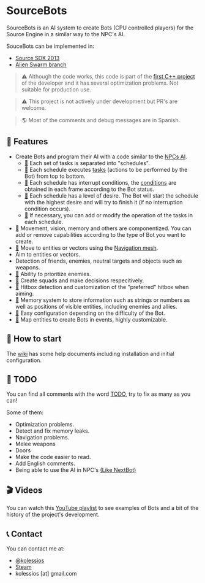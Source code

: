 # SourceBots

SourceBots is an AI system to create Bots (CPU controlled players) for the Source Engine in a similar way to the NPC's AI. 

SouceBots can be implemented in:

* [Source SDK 2013](https://github.com/ValveSoftware/source-sdk-2013)
* [Alien Swarm branch](https://github.com/Sandern/aswscratch)

> ⚠️ Although the code works, this code is part of the [first C++ project](https://github.com/kolessios/insource-legacy) of the developer and it has several optimization problems. Not suitable for production use.

> ⚠️ This project is not actively under development but PR's are welcome.

> 🌎 Most of the comments and debug messages are in Spanish.

## 🍕 Features

- Create Bots and program their AI with a code similar to the [NPCs AI](https://developer.valvesoftware.com/wiki/AI_Programming_Overview).
  - [🔗](https://github.com/kolessios/sourcebots/blob/master/bots/schedules) Each set of tasks is separated into "schedules".
  - [🔗](https://github.com/kolessios/sourcebots/blob/master/bots/schedules/bot_schedule_hide_and_reload.cpp#L21) Each schedule executes [tasks](https://github.com/kolessios/sourcebots/blob/master/bots/bot_defs.h#L433) (actions to be performed by the Bot) from top to bottom.
  - [🔗](https://github.com/kolessios/sourcebots/blob/master/bots/schedules/bot_schedule_hide_and_reload.cpp#L34) Each schedule has interrupt conditions, the [conditions](https://github.com/kolessios/sourcebots/blob/master/bots/bot_defs.h#L597) are obtained in each frame according to the Bot status.
  - [🔗](https://github.com/kolessios/sourcebots/blob/master/bots/schedules/bot_schedule_hide_and_reload.cpp#L48) Each schedule has a level of desire. The Bot will start the schedule with the highest desire and will try to finish it (if no interruption condition occurs).
  - [🔗](https://github.com/kolessios/sourcebots/blob/master/bots/schedules/bot_schedule_hide_and_reload.cpp#L66) If necessary, you can add or modify the operation of the tasks in each schedule.
- [🔗](https://github.com/kolessios/sourcebots/tree/master/bots/components) Movement, vision, memory and others are componentized. You can add or remove capabilities according to the type of Bot you want to create.
- [🔗](https://github.com/kolessios/sourcebots/blob/master/bots/components/bot_component_locomotion.cpp#L111) Move to entities or vectors using the [Navigation mesh](https://developer.valvesoftware.com/wiki/Navigation_Meshes).
- Aim to entities or vectors.
- Detection of friends, enemies, neutral targets and objects such as weapons.
- [🔗](https://github.com/kolessios/sourcebots/blob/master/bots/components/bot_component_decision.cpp#L746) Ability to prioritize enemies.
- [🔗](https://github.com/kolessios/sourcebots/blob/master/bots/squad_manager.cpp) Create squads and make decisions respecitively.
- [🔗](https://github.com/kolessios/sourcebots/blob/master/bots/bot_utils.cpp#L114) Hitbox detection and customization of the "preferred" hitbox when aiming.
- [🔗](https://github.com/kolessios/sourcebots/blob/master/bots/components/bot_component_memory.cpp) Memory system to store information such as strings or numbers as well as positions of visible entities, including enemies and allies. 
- [🔗](https://github.com/kolessios/sourcebots/blob/master/bots/bot_skill.cpp) Easy configuration depending on the difficulty of the Bot.
- [🔗](https://github.com/kolessios/sourcebots/blob/master/bots/bot_maker.cpp) Map entities to create Bots in events, highly customizable.

## 📖 How to start

The [wiki](https://github.com/kolessios/sourcebots/wiki) has some help documents including installation and initial configuration.

## 🧪 TODO

You can find all comments with the word [TODO](https://github.com/kolessios/sourcebots/search?q=TODO&type=Code), try to fix as many as you can!

Some of them:

- Optimization problems.
- Detect and fix memory leaks.
- Navigation problems.
- Melee weapons
- Doors
- Make the code easier to read.
- Add English comments.
- Being able to use the AI in NPC's [(Like NextBot)](https://developer.valvesoftware.com/wiki/NextBot)

## 🎬 Videos

You can watch this [YouTube playlist]((https://youtu.be/W5N_w7dwxuw?list=PLOUVJcNedgYEfzMJvK8wiI9GzvLKRR2IW)) to see examples of Bots and a bit of the history of the project's development.

## 📞 Contact

You can contact me at:

* [@kolessios](https://twitter.com/kolessios)
* [Steam](http://steamcommunity.com/profiles/76561198040059089)
* kolessios [at] gmail.com
